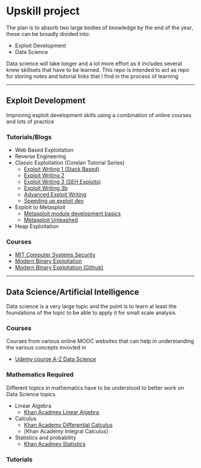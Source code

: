 # Upskill project

The plan is to absorb two large bodies of knowledge by the end of the year, these can be broadly divided into:
* Exploit Development
* Data Science

Data science will take longer and a lot more effort as it includes several knew skillsets that have to be
learned. This repo is intended to act as repo for storing notes and tutorial links that I find in the process of
learning

---
## Exploit Development
Improving exploit development skills using a combination of online courses and lots of practice

### Tutorials/Blogs
* Web Based Exploitation
* Reverse Engineering
* Classic Exploitation (Corelan Tutorial Series)
	* [Exploit Writing 1 (Stack Based)](https://www.corelan.be/index.php/2009/07/19/exploit-writing-tutorial-part-1-stack-based-overflows/)
	* [Exploit Writing 2](https://www.corelan.be/index.php/2009/07/23/writing-buffer-overflow-exploits-a-quick-and-basic-tutorial-part-2/)
	* [Exploit Writing 3 (SEH Exploits)](https://www.corelan.be/index.php/2009/07/25/writing-buffer-overflow-exploits-a-quick-and-basic-tutorial-part-3-seh/)
	* [Exploit Writing 3b](https://www.corelan.be/index.php/2009/07/28/seh-based-exploit-writing-tutorial-continued-just-another-example-part-3b/)
	* [Advanced Exploit Writing](https://www.corelan.be/index.php/2009/09/21/exploit-writing-tutorial-part-6-bypassing-stack-cookies-safeseh-hw-dep-and-aslr/)
	* [Speeding up exploit dev](https://www.corelan.be/index.php/2009/09/05/exploit-writing-tutorial-part-5-how-debugger-modules-plugins-can-speed-up-basic-exploit-development/)
* Exploit to Metasploit
	* [Metasploit module development basics](https://www.corelan.be/index.php/2009/08/12/exploit-writing-tutorials-part-4-from-exploit-to-metasploit-the-basics/)
	* [Metasploit Unleashed](https://www.offensive-security.com/metasploit-unleashed/exploit-development-goals/)
* Heap Exploitation

### Courses
* [MIT Computer Systems Security](https://www.youtube.com/playlist?list=PLUl4u3cNGP62K2DjQLRxDNRi0z2IRWnNh)
* [Modern Binary Exploitation](http://security.cs.rpi.edu/courses/binexp-spring2015/)
* [Modern Binary Exploitation (Github)](https://github.com/RPISEC/MBE)

---
## Data Science/Artificial Intelligence
Data science is a very large topic and the point is to learn at least the foundations of the topic to be able
to apply it for small scale analysis

### Courses
Courses from various online MOOC websites that can help in understanding the various concepts invovled in 
* [Udemy course A-Z Data Science]()

### Mathematics Required
Different topics in mathematics have to be understood to better work on Data Science topics
* Linear Algebra
	* [Khan Acadmey Linear Algebra](https://www.khanacademy.org/math/linear-algebra)
* Calculus
	* [Khan Academy Differential Calculus](https://www.khanacademy.org/math/differential-calculus)
	* [Khan Academy Integral Calculus]
* Statistics and probability
	* [Khan Acadmey Statistics](https://www.khanacademy.org/math/statistics-probability)

### Tutorials